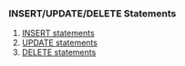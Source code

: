 ### INSERT/UPDATE/DELETE Statements

1. [INSERT statements](insert-statements.md)
1. [UPDATE statements](update-statements.md)
1. [DELETE statements](delete-statements.md)
